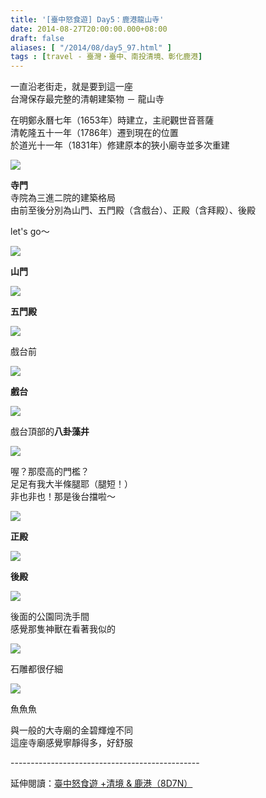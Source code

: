 ```yaml
---
title: '[臺中怒食遊] Day5：鹿港龍山寺'
date: 2014-08-27T20:00:00.000+08:00
draft: false
aliases: [ "/2014/08/day5_97.html" ]
tags : [travel - 臺灣・臺中、南投清境、彰化鹿港]
---
```


一直沿老街走，就是要到這一座  
台灣保存最完整的清朝建築物 － 龍山寺  
  
在明鄭永曆七年（1653年）時建立，主祀觀世音菩薩  
清乾隆五十一年（1786年）遷到現在的位置  
於道光十一年（1831年）修建原本的狹小廟寺並多次重建  

[![](https://3.bp.blogspot.com/-hdwAz8ZfCXU/XEwre7c-cnI/AAAAAAAAGnQ/g2z8PO0ddUI_HQglGM244HGDm9ii6UoQwCLcBGAs/s640/15013179631_e0510f6892_z.jpg)](https://3.bp.blogspot.com/-hdwAz8ZfCXU/XEwre7c-cnI/AAAAAAAAGnQ/g2z8PO0ddUI_HQglGM244HGDm9ii6UoQwCLcBGAs/s1600/15013179631_e0510f6892_z.jpg)

**寺門**  
寺院為三進二院的建築格局  
由前至後分別為山門、五門殿（含戲台）、正殿（含拜殿）、後殿  
  
let's go～  

[![](https://2.bp.blogspot.com/-dAMtelomyJs/XEwrnjQ-7uI/AAAAAAAAGnY/8evkhflBFcIohebISuqMZCy7s334n3AlACLcBGAs/s640/14829741367_23e223a18e_z.jpg)](https://2.bp.blogspot.com/-dAMtelomyJs/XEwrnjQ-7uI/AAAAAAAAGnY/8evkhflBFcIohebISuqMZCy7s334n3AlACLcBGAs/s1600/14829741367_23e223a18e_z.jpg)

**山門**  

[![](https://4.bp.blogspot.com/-8y9A6fDb3v8/XEwrryvITvI/AAAAAAAAGnc/mzPcQ_gi9PQL6r-Vth2ihr2ZmpGisPdJgCLcBGAs/s640/14829644248_e99251152e_z.jpg)](https://4.bp.blogspot.com/-8y9A6fDb3v8/XEwrryvITvI/AAAAAAAAGnc/mzPcQ_gi9PQL6r-Vth2ihr2ZmpGisPdJgCLcBGAs/s1600/14829644248_e99251152e_z.jpg)

**五門殿**  

[![](https://3.bp.blogspot.com/-8NkP2c5c6qk/XEwrvxgTtmI/AAAAAAAAGnk/U77mhWF_Hq8zco7pnKj8j07lTmsyo_mvACLcBGAs/s640/14829741067_68b06e44c0_z.jpg)](https://3.bp.blogspot.com/-8NkP2c5c6qk/XEwrvxgTtmI/AAAAAAAAGnk/U77mhWF_Hq8zco7pnKj8j07lTmsyo_mvACLcBGAs/s1600/14829741067_68b06e44c0_z.jpg)

戲台前  

[![](https://2.bp.blogspot.com/-XSWfYEPYucM/XEwr0p92LWI/AAAAAAAAGno/ZqI0e8h2lsYO6SgHJB41Uj2tYqSB-by6gCLcBGAs/s640/14829642978_20778eac80_z.jpg)](https://2.bp.blogspot.com/-XSWfYEPYucM/XEwr0p92LWI/AAAAAAAAGno/ZqI0e8h2lsYO6SgHJB41Uj2tYqSB-by6gCLcBGAs/s1600/14829642978_20778eac80_z.jpg)

**戲台**  

[![](https://1.bp.blogspot.com/-hjYnHtHyJsM/XEwr6AgJFmI/AAAAAAAAGnw/aJo-hOiL0yoMpZ-uLM05yIJi7cCoeHS2gCLcBGAs/s640/14829742847_50d9b18cc4_z.jpg)](https://1.bp.blogspot.com/-hjYnHtHyJsM/XEwr6AgJFmI/AAAAAAAAGnw/aJo-hOiL0yoMpZ-uLM05yIJi7cCoeHS2gCLcBGAs/s1600/14829742847_50d9b18cc4_z.jpg)

戲台頂部的**八卦藻井**  

[![](https://4.bp.blogspot.com/-vJZdmIg16to/XEwr_TOeBxI/AAAAAAAAGn4/XS4OdMFx944BOqmw4kzIds4Cb0B0nGGoQCLcBGAs/s640/14829644028_2047f5dda7_z.jpg)](https://4.bp.blogspot.com/-vJZdmIg16to/XEwr_TOeBxI/AAAAAAAAGn4/XS4OdMFx944BOqmw4kzIds4Cb0B0nGGoQCLcBGAs/s1600/14829644028_2047f5dda7_z.jpg)

喔？那麼高的門檻？  
足足有我大半條腿耶（腿短！）  
非也非也！那是後台擋啦～  

[![](https://4.bp.blogspot.com/-7CYKGNRkEMM/XEwsH_nIKPI/AAAAAAAAGoE/GXe9opdv_ZAbc2L3SYJRF5T_F-p61YSVgCLcBGAs/s640/15013181721_4eb62121cb_z.jpg)](https://4.bp.blogspot.com/-7CYKGNRkEMM/XEwsH_nIKPI/AAAAAAAAGoE/GXe9opdv_ZAbc2L3SYJRF5T_F-p61YSVgCLcBGAs/s1600/15013181721_4eb62121cb_z.jpg)

**正殿**  

[![](https://3.bp.blogspot.com/-nzKILWYZnbM/XEwsL4WwDeI/AAAAAAAAGoM/G57PzzXScfAdYC0IDSqfIdYbn5nxbkpOwCLcBGAs/s640/15013177871_bf934b6e43_z.jpg)](https://3.bp.blogspot.com/-nzKILWYZnbM/XEwsL4WwDeI/AAAAAAAAGoM/G57PzzXScfAdYC0IDSqfIdYbn5nxbkpOwCLcBGAs/s1600/15013177871_bf934b6e43_z.jpg)

**後殿**  

[![](https://1.bp.blogspot.com/-CT2hADKBw1I/XEwsQCVTDAI/AAAAAAAAGoU/Sj1tcmRYqGI5S5G6_dS_M6TxHV0XGtHSACLcBGAs/s640/15016263165_4586fe4093_z.jpg)](https://1.bp.blogspot.com/-CT2hADKBw1I/XEwsQCVTDAI/AAAAAAAAGoU/Sj1tcmRYqGI5S5G6_dS_M6TxHV0XGtHSACLcBGAs/s1600/15016263165_4586fe4093_z.jpg)

後面的公園同洗手間  
感覺那隻神獸在看著我似的  

[![](https://2.bp.blogspot.com/-CHvCGR0BKug/XEwsUJRcBXI/AAAAAAAAGoY/difCpEFddwYwVLaSsrReQ4TAjKx85K3vACLcBGAs/s640/15013179981_1ae50cd3ab_z.jpg)](https://2.bp.blogspot.com/-CHvCGR0BKug/XEwsUJRcBXI/AAAAAAAAGoY/difCpEFddwYwVLaSsrReQ4TAjKx85K3vACLcBGAs/s1600/15013179981_1ae50cd3ab_z.jpg)

石雕都很仔細  

[![](https://3.bp.blogspot.com/-guEV-tEedkU/XEwsYQz5uDI/AAAAAAAAGog/xM7OtZQrLl4Eh4O8jferBYucSbxYB9sjACLcBGAs/s640/15013180671_3ecf185c33_z.jpg)](https://3.bp.blogspot.com/-guEV-tEedkU/XEwsYQz5uDI/AAAAAAAAGog/xM7OtZQrLl4Eh4O8jferBYucSbxYB9sjACLcBGAs/s1600/15013180671_3ecf185c33_z.jpg)

魚魚魚  
  
與一般的大寺廟的金碧輝煌不同  
這座寺廟感覺寧靜得多，好舒服  
  
\-----------------------------------------------  
  
延伸閱讀：[臺中怒食遊 +清境 & 鹿港（8D7N）](http://www.hidie.net/2014/09/8d7n.html)